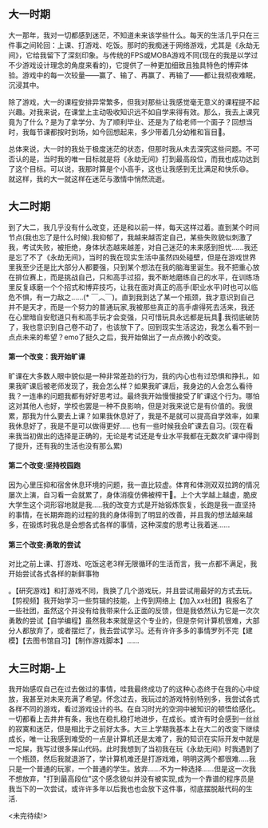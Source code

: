 ## 大一时期

大一那年，我对一切都感到迷茫，不知道未来该学些什么。每天的生活几乎只在三件事之间轮回：上课、打游戏、吃饭。那时的我痴迷于网络游戏，尤其是《永劫无间》，它给我留下了深刻印象。与传统的FPS或MOBA游戏不同(现在的我是以学过不少游戏设计理念的角度来看的)，它提供了一种更加细致且独具特色的博弈体验。游戏中的每一次较量——赢了、输了、再赢了、再输了——都让我彻夜难眠，沉浸其中。

除了游戏，大一的课程安排异常繁多，但我对那些让我感觉毫无意义的课程提不起兴趣。对我来说，在课堂上主动吸收知识远不如自学来得有效。那么，我去上课究竟为了什么？是为了拿学分、为了顺利毕业、还是为了给老师一个面子？回想当时，我每节课都按时到场，如今回想起来，多少带着几分幼稚和盲目🫠。

总体来说，大一时的我处于极度迷茫的状态，但那时我从未去深究这些问题。不可否认的是，当时我的唯一目标就是将《永劫无间》打到最高段位，而我也成功达到了这个目标。可以说，我那时算是个小高手，这也让我感到无比满足和快乐😄。就这样，我的大一就这样在迷茫与激情中悄然流逝。

## 大二时期

到了大二，我几乎没有什么改变，还是和以前一样，每天这样过着。直到某个时间节点(我也忘了是什么时候).我抑郁了，我越来越否定自己，某些失败貌似刺激了我，考试失败，被拒绝，身体状态越来越差，对自己迷茫的未来感到担忧......我还是忘了不了《永劫无间》，当时的我在现实生活中虽然四处碰壁，但是在游戏世界里我至少还是比大部分人都要强，只到某个想法在我的脑海里诞生。我不把重心放在排位赛上，而是挑战自己，只和高手过招，我不断地磨练自己的水平，在训练场里反复琢磨一个个招式和博弈技巧，让我在面对真正的高手(职业水平)时也可以临危不惧，有一力敌之......(* ￣︿￣)。直到我到达了某一个瓶颈，我才意识到自己并不是天才，而是一个努力的普通玩家,我被那些真正的高手虐得死去活来，我还在心里暗自安慰道只有和高手玩才会变强，只可惜玩具永远都是玩具🥲.我彻底破防了，我也意识到自己卷不动了，也该放下了。回到现实生活这边，我怎么看不到一点点未来的希望？emo了挺久之后，我开始做出了一点点微小的改变。

#### 第一个改变：我开始旷课

旷课在大多数人眼中貌似是一种非常差劲的行为，我的内心也有过恐惧和挣扎，如果我旷课后被老师发现了，我会怎么样？如果我旷课后，我身边的人会怎么看待我？一连串的问题我都有好好思考过。最终我开始慢慢接受了旷课这个行为。哪怕这对其他人也好，学校也罢是一种不良影响，但是对我来说它是有价值的。我很累，那我为什么要去上课？如果我休息好了，我是不是就可以提高自学效率，如果我休息好了，我是不是可以做得更好.....
也有一些时候我会旷课去自习。(现在看来我当初做出的选择是正确的，无论是考试还是专业水平我都在无数次旷课中得到了提升，还有我的生活也没有那么累)

#### 第二个改变:坚持校园跑

因为心里压抑和宿舍休息环境的问题，我一直比较虚。体育和体测双双拉跨的情况屡次上演，自习看一会就累了，身体消瘦仿佛被榨干🥲。上个大学越上越虚，脆皮大学生这个词形容地就是我.....我的改变方式是开始锻炼恢复，长跑是我一直坚持的事情，在长期奔跑的过程的我的身体得到了明显的改善，并且我的想法越来越多，在锻炼时我总是会想各式各样的事情，这种深度的思考让我着迷......

#### 第三个改变:勇敢的尝试

对比之前上课、打游戏、吃饭这老3样无限循环的生活而言，我一点都不满足，我开始尝试各式各样的新鲜事物

。【研究游戏】和打游戏不同，我换了几个游戏玩，并且尝试用最好的方式去玩。【剪视频】我开始学习一些剪辑的技能，上传到网络上【加入xx社团】我报名了一些社团，虽然这个并没有给我带来什么正面的反馈，但是我依然认为它是一次次勇敢的尝试【自学编程】虽然我本来就是这个专业的，但是奈何计算机很难，大部分人都放弃了，或者摆烂了，我去尝试学习。还有许许多多的事情罗列不完【建模】【去图书馆自习】【制作游戏脚本】......

## 大三时期-上

我开始感叹自己在过去做过的事情，哇我最终成功了的这种心态终于在我的心中绽放，我甚至对未来充满了希望。怀念过去，我玩过的游戏特别特别多，我尝试各式各样不同的游戏，看过游戏设计的书。在自习时光的空洞中被知识的顿悟给感化。一切都看上去井井有条，我也在稳扎稳打地进步，在成长。或许有时会感到一丝丝的寂寞和迷茫，但是相比于之前好太多。大三上学期我基本上在大二的改变下继续成长，唯一让我感到难受的一点是计算机还是太难了，我的知识在实际开发中就是一坨屎，我写过很多屎山代码。此时我想到了当初我在玩《永劫无间》时我遇到了一个瓶颈，然后我就退游了，学计算机难还是打游戏难，明明这两个都很难.....我只是一个普通的玩家，一个普通的学生。放弃......不为一种选择......但是这一次我不想放弃，"打到最高段位"这个感念貌似并没有被实现,成为一个靠谱的程序员是我当下的一次尝试，或许许多年以后我也也会放下这件事，彻底摆脱敲代码的生活.

<未完待续!>